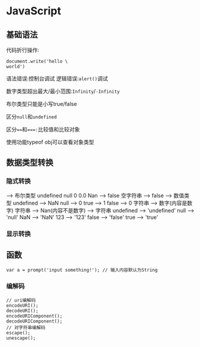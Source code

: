 # JavaScript

## 基础语法
代码折行操作:

	document.write('hello \
	world')

语法错误:控制台调试
逻辑错误:`alert()`调试

数字类型超出最大/最小范围:`Infinity`/`-Infinity`

布尔类型只能是小写true/false

区分`null`和`undefined`

区分`==`和`===:`比较值和比较对象

使用功能typeof obj可以查看对象类型

## 数据类型转换
### 隐式转换
--> 布尔类型
	undefined null 0 0.0 Nan --> false
	空字符串 --> false
--> 数值类型
	undefined --> NaN
	null --> 0
	true --> 1
	false --> 0
	字符串 --> 数字(内容是数字)
	字符串 --> Nan(内容不是数字)
--> 字符串
	undefined --> 'undefined'
	null --> 'null'
	NaN --> 'NaN'
	123 --> '123'
	false --> 'false'
	true --> 'true'
### 显示转换


## 函数

	var a = prompt('input something!'); // 输入内容默认为String

### 编解码

	// uri编解码
	encodeURI();
	decodeURI();
	encodeURIComponent();
	decodeURIComponent();
	// 对字符串编解码
	escape();
	unescape();